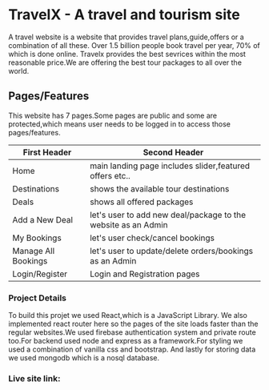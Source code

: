 # TravelX - A travel and tourism site

A travel website is a website that provides travel plans,guide,offers or a combination of all these. Over 1.5 billion people book travel per year, 70% of which is done online.
Travelx provides the best sevrices within the most reasonable price.We are offering the best tour packages to all over the world.

## Pages/Features
This website has 7 pages.Some pages are public and some are protected,which means user needs to be logged in to access those pages/features.


First Header        | Second Header
-------------       | -------------
Home                | main landing page includes slider,featured offers etc..
Destinations        | shows the available tour destinations
Deals               | shows all offered packages
Add a New Deal      | let's user to add new deal/package to the website as an Admin
My Bookings         | let's user check/cancel bookings
Manage All Bookings | let's user to update/delete orders/bookings as an Admin
Login/Register      | Login and Registration pages

### Project Details
To build this projet we used React,which is a JavaScript Library. We also implemented react router here so the pages of the site loads faster than the regular websites.We used firebase authentication system and private route too.For backend used node and express as a framework.For styling we used a combination of vanilla css and bootstrap.
And lastly for storing data we used mongodb which is a nosql database.


### Live site link:
